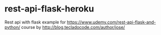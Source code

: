 # rest-api-flask-heroku

Rest api with flask example for https://www.udemy.com/rest-api-flask-and-python/ course by http://blog.tecladocode.com/author/jose/
